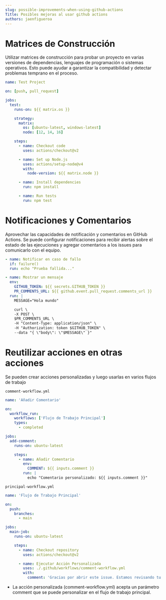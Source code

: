 ```yaml
---
slug: possible-improvements-when-using-github-actions
Title: Posibles mejoras al usar github actions
authors: jaenfigueroa
---
```


# Matrices de Construcción

Utilizar matrices de construcción para probar un proyecto en varias versiones de dependencias, lenguajes de programación o sistemas operativos. Esto puede ayudar a garantizar la compatibilidad y detectar problemas temprano en el proceso.

```yml
name: Test Project

on: [push, pull_request]

jobs:
  test:
    runs-on: ${{ matrix.os }}

    strategy:
      matrix:
        os: [ubuntu-latest, windows-latest]
        node: [12, 14, 16]

    steps:
      - name: Checkout code
        uses: actions/checkout@v2

      - name: Set up Node.js
        uses: actions/setup-node@v4
        with:
          node-version: ${{ matrix.node }}

      - name: Install dependencies
        run: npm install

      - name: Run tests
        run: npm test
```

# Notificaciones y Comentarios

Aprovechar las capacidades de notificación y comentarios en GitHub Actions. Se puede configurar notificaciones para recibir alertas sobre el estado de las ejecuciones y agregar comentarios a los issues para comunicarlo con el equipo.

```yml
- name: Notificar en caso de fallo
  if: failure()
  run: echo "Prueba fallida..."
```

```yml
- name: Mostrar un mensaje
  env:
    GITHUB_TOKEN: ${{ secrets.GITHUB_TOKEN }}
    PR_COMMENTS_URL: ${{ github.event.pull_request.comments_url }}
  run: |
    MESSAGE="Hola mundo"

    curl \
    -X POST \
    $PR_COMMENTS_URL \
    -H "Content-Type: application/json" \
    -H "Authorization: token $GITHUB_TOKEN" \
    --data "{ \"body\": \"$MESSAGE\" }"
```

# Reutilizar acciones en otras acciones

Se pueden crear acciones personalizadas y luego usarlas en varios flujos de trabajo

`comment-workflow.yml`

```yml
name: 'Añadir Comentario'

on:
  workflow_run:
    workflows: ['Flujo de Trabajo Principal']
    types:
      - completed

jobs:
  add-comment:
    runs-on: ubuntu-latest

    steps:
      - name: Añadir Comentario
        env:
          COMMENT: ${{ inputs.comment }}
        run: |
          echo "Comentario personalizado: ${{ inputs.comment }}"
```

`principal-workflow.yml`

```yml
name: 'Flujo de Trabajo Principal'

on:
  push:
    branches:
      - main

jobs:
  main-job:
    runs-on: ubuntu-latest

    steps:
      - name: Checkout repository
        uses: actions/checkout@v2

      - name: Ejecutar Acción Personalizada
        uses: ./.github/workflows/comment-workflow.yml
        with:
          comment: 'Gracias por abrir este issue. Estamos revisando tu problema.'
```

- La acción personalizada (comment-workflow.yml) acepta un parámetro comment que se puede personalizar en el flujo de trabajo principal.
